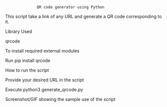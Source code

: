 
                  QR code generator using Python

This script take a link of any URL and generate a QR code corresponding to it.

Library Used

qrcode

To install required external modules

Run pip install qrcode

How to run the script

Provide your desired URL in the script

Execute python3 generate_qrcode.py

Screenshot/GIF showing the sample use of the script
